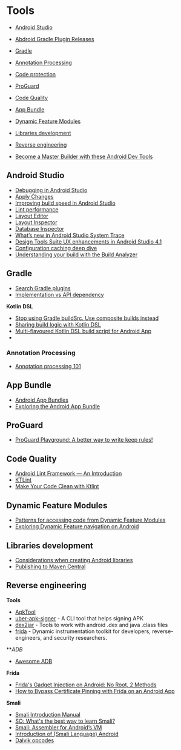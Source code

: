 # Tools
- [Android Studio](#android-studio)
 - [Abdroid Gradle Plugin Releases](https://developer.android.com/studio/releases/gradle-plugin)
- [Gradle](#gradle)
 - [Annotation Processing](#annotation-processing)
 - [Code protection](#code-protection)
- [ProGuard](#proguard)
- [Code Quality](#code-quality)
- [App Bundle](#app-bundle)
- [Dynamic Feature Modules](#dynamic-feature-modules)
- [Libraries development](#libraries-development)
- [Reverse engineering](#reverse-engineering)

- [Become a Master Builder with these Android Dev Tools](https://medium.com/over-engineering/become-a-master-builder-with-these-android-dev-tools-1975a3cb6a6e)

## Android Studio

- [Debugging in Android Studio](https://medium.com/androiddevelopers/debugging-in-android-studio-dfbbf8a8d03c)
- [Apply Changes](https://medium.com/androiddevelopers/android-studio-project-marble-apply-changes-e3048662e8cd)
- [Improving build speed in Android Studio](https://medium.com/androiddevelopers/improving-build-speed-in-android-studio-3e1425274837)
- [Lint performance](https://medium.com/androiddevelopers/android-studio-project-marble-lint-performance-8baedbff2521)
- [Layout Editor](https://medium.com/androiddevelopers/android-studio-project-marble-layout-editor-608b6704957a)
- [Layout Inspector](https://medium.com/androiddevelopers/layout-inspector-1f8d446d048)
- [Database Inspector](https://medium.com/androiddevelopers/database-inspector-9e91aa265316)
- [What’s new in Android Studio System Trace](https://medium.com/androiddevelopers/whats-new-in-android-studio-system-trace-5841465c5935)
- [Design Tools Suite UX enhancements in Android Studio 4.1](https://medium.com/androiddevelopers/design-tools-suite-ux-enhancements-in-android-studio-4-1-60c11f54ddb0)
- [Configuration caching deep dive](https://medium.com/androiddevelopers/configuration-caching-deep-dive-bcb304698070)
- [Understanding your build with the Build Analyzer](https://medium.com/androiddevelopers/understanding-your-build-with-the-build-analyzer-5c15688ec72e)

## Gradle

- [Search Gradle plugins](https://plugins.gradle.org)
- [Implementation vs API dependency](https://jeroenmols.com/blog/2017/06/14/androidstudio3/)

**Kotlin DSL**
- [Stop using Gradle buildSrc. Use composite builds instead](https://proandroiddev.com/stop-using-gradle-buildsrc-use-composite-builds-instead-3c38ac7a2ab3)
- [Sharing build logic with Kotlin DSL](https://proandroiddev.com/sharing-build-logic-with-kotlin-dsl-203274f73013)
- [Multi-flavoured Kotlin DSL build script for Android App](https://proandroiddev.com/multi-flavoured-kotlin-dsl-build-script-for-android-app-2d51577e76fb)
- 
### Annotation Processing

- [Annotation processing 101](http://hannesdorfmann.com/annotation-processing/annotationprocessing101)

## App Bundle

- [Android App Bundles](https://developer.android.com/guide/app-bundle)
- [Exploring the Android App Bundle](https://medium.com/google-developer-experts/exploring-the-android-app-bundle-ca16846fa3d7)

## ProGuard

- [ProGuard Playground: A better way to write keep rules!](https://playground.proguard.com)

## Code Quality

- [Android Lint Framework — An Introduction](https://proandroiddev.com/android-lint-framework-an-introduction-36139deedf8b)
- [KTLint](https://ktlint.github.io)
- [Make Your Code Clean with Ktlint](https://medium.com/@takusemba/make-your-code-clean-with-ktlint-bf651c5924e8)

## Dynamic Feature Modules

- [Patterns for accessing code from Dynamic Feature Modules](https://medium.com/androiddevelopers/patterns-for-accessing-code-from-dynamic-feature-modules-7e5dca6f9123)
- [Exploring Dynamic Feature navigation on Android](https://joebirch.co/android/exploring-dynamic-feature-navigation-on-android/)

## Libraries development

- [Considerations when creating Android libraries](https://medium.com/google-developer-experts/considerations-when-creating-android-libraries-c80940d79ae)
- [Publishing to Maven Central](https://chris.banes.dev/publishing-to-maven-central/)

## Reverse engineering

**Tools**
- [ApkTool](https://ibotpeaches.github.io/Apktool/)
- [uber-apk-signer](https://github.com/patrickfav/uber-apk-signer) - A CLI tool that helps signing APK
- [dex2jar](https://github.com/pxb1988/dex2jar) - Tools to work with android .dex and java .class files
- [frida](https://github.com/frida/frida) - Dynamic instrumentation toolkit for developers, reverse-engineers, and security researchers.

***ADB*
- [Awesome ADB](https://github.com/mzlogin/awesome-adb/blob/master/README.en.md)

**Frida**
- [Frida's Gadget Injection on Android: No Root, 2 Methods](https://fadeevab.com/frida-gadget-injection-on-android-no-root-2-methods)
- [How to Bypass Certificate Pinning with Frida on an Android App](https://blog.approov.io/how-to-bypass-certificate-pinning-with-frida-on-an-android-app)

**Smali**
- [Smali Introduction Manual](https://programmer.help/blogs/smali-introduction-manual.html)
- [SO: What's the best way to learn Smali?](https://stackoverflow.com/questions/5656804/whats-the-best-way-to-learn-smali-and-how-when-to-use-dalvik-vm-opcodes)
- [Smali: Assembler for Android’s VM](https://mobsecguys.medium.com/smali-assembler-for-dalvik-e37c8eed22f9)
- [Introduction of (Smali Language) Android](https://playersquared.com/forums/25-mobile-development/2470-introduction-smali-language-android.html)
- [Dalvik opcodes](http://pallergabor.uw.hu/androidblog/dalvik_opcodes.html)
